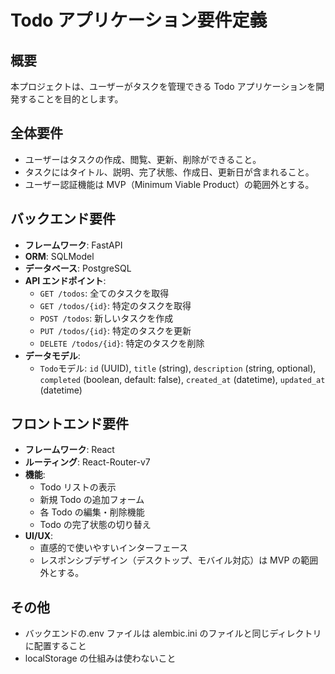 # Todo アプリケーション要件定義

## 概要

本プロジェクトは、ユーザーがタスクを管理できる Todo アプリケーションを開発することを目的とします。

## 全体要件

- ユーザーはタスクの作成、閲覧、更新、削除ができること。
- タスクにはタイトル、説明、完了状態、作成日、更新日が含まれること。
- ユーザー認証機能は MVP（Minimum Viable Product）の範囲外とする。

## バックエンド要件

- **フレームワーク**: FastAPI
- **ORM**: SQLModel
- **データベース**: PostgreSQL
- **API エンドポイント**:
  - `GET /todos`: 全てのタスクを取得
  - `GET /todos/{id}`: 特定のタスクを取得
  - `POST /todos`: 新しいタスクを作成
  - `PUT /todos/{id}`: 特定のタスクを更新
  - `DELETE /todos/{id}`: 特定のタスクを削除
- **データモデル**:
  - `Todo`モデル: `id` (UUID), `title` (string), `description` (string, optional), `completed` (boolean, default: false), `created_at` (datetime), `updated_at` (datetime)

## フロントエンド要件

- **フレームワーク**: React
- **ルーティング**: React-Router-v7
- **機能**:
  - Todo リストの表示
  - 新規 Todo の追加フォーム
  - 各 Todo の編集・削除機能
  - Todo の完了状態の切り替え
- **UI/UX**:
  - 直感的で使いやすいインターフェース
  - レスポンシブデザイン（デスクトップ、モバイル対応）は MVP の範囲外とする。

## その他

- バックエンドの.env ファイルは alembic.ini のファイルと同じディレクトリに配置すること
- localStorage の仕組みは使わないこと
